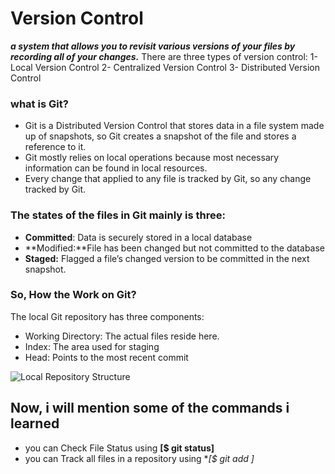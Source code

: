 # Version Control
***a system that allows you to revisit various versions of your files  by recording all of your changes.***
 There are three types of version control:
 1- Local Version Control
 2- Centralized Version Control
 3- Distributed Version Control 
 ### what is Git?
 - Git is a Distributed Version Control that stores data in a file system made up of snapshots, so Git creates a snapshot of the file and stores a reference to it.
 - Git mostly relies on local operations because most necessary information can be found in local resources.
 -  Every  change that applied to any file  is tracked by Git, so any change tracked by Git.
 ### The states of the files in Git mainly is three:
 - **Committed**: Data is securely stored in a local database
 - **Modified:**File has been changed but not committed to the database
 - **Staged:** Flagged a file’s changed version to be committed in the next snapshot.
 ### So, How the Work on Git?
The local Git repository has three components:
- Working Directory: The actual files reside here.
- Index: The area used for staging
- Head: Points to the most recent commit
 
![Local Repository Structure](http://practicalseries.com/1002-vcs/01-pages/02-02-concept/02-images/fig-02-01.svg)  
## Now, i will mention **some** of the commands i learned
- you can Check File Status using **[$ git status]**
- you can Track all files in a repository using **[$ git add *]**
